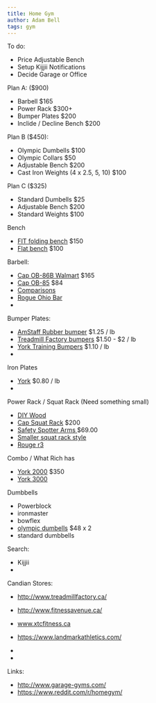 ```yaml
---
title: Home Gym
author: Adam Bell
tags: gym
---
```


To do:
 * Price Adjustable Bench
 * Setup Kijjii Notifications
 * Decide Garage or Office

Plan A: ($900)
* Barbell $165
* Power Rack $300+
* Bumper Plates $200
* Inclide / Decline Bench $200

Plan B ($450):
 * Olympic Dumbells $100
 * Olympic Collars $50
 * Adjustable Bench $200
 * Cast Iron Weights (4 x 2.5, 5, 10) $100

Plan C ($325)
  * Standard Dumbells $25
  * Adjustable Bench $200
  * Standard Weights $100
 

Bench
 * [FIT folding bench](http://www.fitnessavenue.ca/item.php?id=560) $150
 * [Flat bench](http://www.fitnessavenue.ca/item.php?id=146) $100

Barbell:
 * [Cap OB-86B Walmart](http://www.walmart.ca/en/ip/cap-barbell-olympic-bar-2-inch-1200-pound-capacity-7-ft/6000188615841) $165
 * [Cap OB-85](http://www.walmart.ca/en/ip/cap-barbell-2-inch-olympic-weight-bar-7-ft/6000188643491)  $84
 * [Comparisons](http://www.amazon.com/CAP-Barbell-Olympic-2-Inch-Chrome/dp/B002OOYINA)
 * [Rogue Ohio Bar](http://www.roguecanada.ca/rogue-ohio-power-bar)
 * 
 
Bumper Plates:
 * [AmStaff Rubber bumper](http://www.fitnessavenue.ca/item.php?id=280) $1.25 / lb
 * [Treadmill Factory bumpers](http://www.treadmillfactory.ca/bumper-plates-toronto-canada) $1.50 - $2 / lb
 * [York Training Bumpers](http://www.xtcfitness.ca/strength/bumper-plates/york-solid-rubber-training-bumper-plates-olympc-plates-rubber-weights-york-bumper-plates-weight-plates-canada-york-barbell.html) $1.10 / lb
 * 
 
Iron Plates
 * [York](http://www.xtcfitness.ca/strength/weight-plates/york-standard-olympic-plates-york-barbell-canada.html) $0.80 / lb
 * 

 
Power Rack / Squat Rack (Need something small)
 * [DIY Wood](http://homemadestrength.blogspot.ca/2011/04/more-than-just-squat-stands.html)
 * [Cap Squat Rack](http://www.amazon.ca/gp/product/B00HYQP72O/ref=s9_simh_gw_p200_d0_i1?pf_rd_m=A3DWYIK6Y9EEQB&pf_rd_s=desktop-1&pf_rd_r=1F3A5X40K9Y863F1Z24A&pf_rd_t=36701&pf_rd_p=2055621862&pf_rd_i=desktop) $200
 * [Safety Spotter Arms ](http://www.fitnessavenue.ca/item.php?id=654) $69.00
 * [Smaller squat rack style](http://www.amazon.com/gp/product/B000VLKOB8?ie=UTF8&tag=stronglcom-20&linkCode=as2&camp=1789&creative=390957&creativeASIN=B000VLKOB8)
 * [Rouge r3](http://www.roguecanada.ca/rogue-r-3-power-rack)


Combo / What Rich has
 * [York 2000](http://www.xtcfitness.ca/made-in-north-america/york-2000-power-station-5098-york-barbell.html) $350
 * [York 3000](http://www.xtcfitness.ca/york-3000-power-station-5092-york-barbell.html)
 
Dumbbells
 * Powerblock
 * ironmaster
 * bowflex
 * [olympic dumbells](http://www.amazon.ca/Cap-Barbell-20-Inch-Olympic-Dumbbell/dp/B0010YOBB4/ref=sr_1_45?ie=UTF8&qid=1440449537&sr=8-45&keywords=dumbbell#productDetails) $48 x 2
 * standard dumbbells
 

Search:
 * Kijjii
 * 

Candian Stores:
 * http://www.treadmillfactory.ca/
 * http://www.fitnessavenue.ca/
 * www.xtcfitness.ca
 * https://www.landmarkathletics.com/
 * 
 
 * 
 
Links:
* http://www.garage-gyms.com/
* https://www.reddit.com/r/homegym/
 
